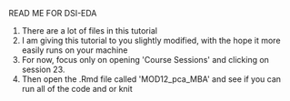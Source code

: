 READ ME FOR DSI-EDA

1. There are a lot of files in this tutorial
2. I am giving this tutorial to you slightly modified, with the hope it more easily runs on your machine
3. For now, focus only on opening 'Course Sessions' and clicking on session 23.
4. Then open the .Rmd file called 'MOD12_pca_MBA' and see if you can run all of the code and or knit
